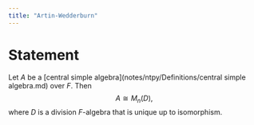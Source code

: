 ```yaml
---
title: "Artin-Wedderburn"
---
```


# Statement
Let $A$ be a [central simple algebra](notes/ntpy/Definitions/central simple algebra.md) over $F$. Then
$$A\cong M_n(D),$$ where $D$ is a division $F$-algebra that is unique up to isomorphism.